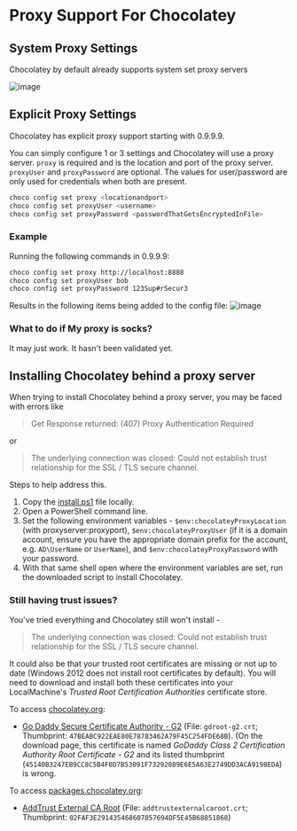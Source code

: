 # Proxy Support For Chocolatey

## System Proxy Settings
Chocolatey by default already supports system set proxy servers 

![image](https://cloud.githubusercontent.com/assets/63502/10038284/454be026-6189-11e5-8f83-e29d1705995c.png)

## Explicit Proxy Settings
Chocolatey has explicit proxy support starting with 0.9.9.9.

You can simply configure 1 or 3 settings and Chocolatey will use a proxy server. `proxy` is required and is the location and port of the proxy server. `proxyUser` and `proxyPassword` are optional. The values for user/password are only used for credentials when both are present.

~~~sh
choco config set proxy <locationandport>
choco config set proxyUser <username>
choco config set proxyPassword <passwordThatGetsEncryptedInFile>
~~~~

### Example

Running the following commands in 0.9.9.9:
~~~sh
choco config set proxy http://localhost:8888
choco config set proxyUser bob
choco config set proxyPassword 123Sup#rSecur3
~~~

Results in the following items being added to the config file:
![image](https://cloud.githubusercontent.com/assets/63502/10038348/4205507c-618a-11e5-911b-122eb960bc53.png)

### What to do if My proxy is socks?

It may just work. It hasn't been validated yet.

## Installing Chocolatey behind a proxy server

When trying to install Chocolatey behind a proxy server, you may be faced with errors like

> Get Response returned: (407) Proxy Authentication Required

or 

> The underlying connection was closed: Could not establish trust relationship for the SSL / TLS secure channel.

Steps to help address this.

1. Copy the [install.ps1](https://chocolatey.org/install.ps1) file locally.
2. Open a PowerShell command line.
3. Set the following environment variables - `$env:chocolateyProxyLocation` (with proxyserver:proxyport), `$env:chocolateyProxyUser` (if it is a domain account, ensure you have the appropriate domain prefix for the account, e.g. `AD\UserName` or `UserName`), and `$env:chocolateyProxyPassword` with your password.
4. With that same shell open where the environment variables are set, run the downloaded script to install Chocolatey.

### Still having trust issues? 

You've tried everything and Chocolatey still won't install - 

> The underlying connection was closed: Could not establish trust relationship for the SSL / TLS secure channel.

It could also be that your trusted root certificates are missing or not up to date (Windows 2012 does not install root certificates by default). You will need to download and install both these certificates into your LocalMachine's *Trusted Root Certification Authorities* certificate store.

To access [chocolatey.org](https://chocolatey.org):
* [Go Daddy Secure Certificate Authority - G2](https://certs.godaddy.com/repository) (File: `gdroot-g2.crt`; Thumbprint: `47BEABC922EAE80E78783462A79F45C254FDE68B`). (On the download page, this certificate is named *GoDaddy Class 2 Certification Authority Root Certificate - G2* and its listed thumbprint (`45140B3247EB9CC8C5B4F0D7B53091F73292089E6E5A63E2749DD3ACA9198EDA`) is wrong.

To access [packages.chocolatey.org](https://packages.chocolatey.org):
* [AddTrust External CA Root](https://support.comodo.com/index.php?/Default/Knowledgebase/Article/View/917/91/) (File: `addtrustexternalcaroot.crt`; Thumbprint: `02FAF3E291435468607857694DF5E45B68851868`)
